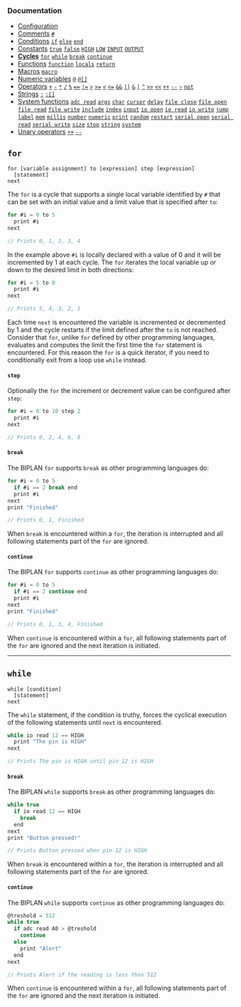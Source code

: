 ### Documentation
- [Configuration](/documentation/configuration.md)
- [Comments](/documentation/comments.md) [`#`](/documentation/comments.md)
- [Conditions](/documentation/conditions.md) [`if`](/documentation/conditions.md) [`else`](/documentation/conditions.md) [`end`](/documentation/conditions.md)
- [Constants](/documentation/constants.md) [`true`](/documentation/constants.md) [`false`](/documentation/constants.md) [`HIGH`](/documentation/constants.md) [`LOW`](/documentation/constants.md) [`INPUT`](/documentation/constants.md) [`OUTPUT`](/documentation/constants.md)
- **[Cycles](/documentation/cycles.md)** [`for`](/documentation/cycles.md#for) [`while`](/documentation/cycles.md#while) [`break`](/documentation/cycles.md#break) [`continue`](/documentation/cycles.md#continue)
- [Functions](/documentation/functions.md) [`function`](/documentation/functions.md) [`locals`](/documentation/functions.md) [`return`](/documentation/functions.md)
- [Macros](/documentation/macros.md) [`macro`](/documentation/macros.md#pre-processor-macros)
- [Numeric variables](/documentation/numeric-variables.md) [`@`](/documentation/numeric-variables.md) [`@[]`](/documentation/numeric-variables.md)
- [Operators](/documentation/operators.md) [`+`](/documentation/operators.md) [`-`](/documentation/operators.md) [`*`](/documentation/operators.md) [`/`](/documentation/operators.md) [`%`](/documentation/operators.md) [`==`](/documentation/operators.md) [`!=`](/documentation/operators.md) [`>`](/documentation/operators.md) [`>=`](/documentation/operators.md) [`<`](/documentation/operators.md) [`<=`](/documentation/operators.md) [`&&`](/documentation/operators.md) [`||`](/documentation/operators.md) [`&`](/documentation/operators.md) [`|`](/documentation/operators.md) [`^`](/documentation/operators.md) [`>>`](/documentation/operators.md) [`<<`](/documentation/operators.md) [`++`](/documentation/operators.md) [`--`](/documentation/operators.md) [`~`](/documentation/operators.md) [`not`](/documentation/operators.md)
- [Strings](/documentation/strings.md) [`:`](/documentation/strings.md) [`:[]`](/documentation/strings.md)
- [System functions](/documentation/system-functions.md) [`adc read`](/documentation/system-functions.md#adc-read) [`args`](/documentation/system-functions.md#args) [`char`](/documentation/system-functions.md#print) [`cursor`](/documentation/system-functions.md#cursor) [`delay`](/documentation/system-functions.md#delay) [`file close`](/documentation/system-functions.md#file-close) [`file open`](/documentation/system-functions.md#file-open) [`file read`](/documentation/system-functions.md#file-read) [`file write`](/documentation/system-functions.md#file-write) [`include`](/documentation/system-functions.md#include) [`index`](/documentation/system-functions.md#index) [`input`](/documentation/system-functions.md#input) [`io open`](/documentation/system-functions.md#io-open) [`io read`](/documentation/system-functions.md#io-read) [`io write`](/documentation/system-functions.md#digitalWrite) [`jump`](/documentation/system-functions.md#jump) [`label`](/documentation/system-functions.md#label) [`mem`](/documentation/system-functions.md#mem)  [`millis`](/documentation/system-functions.md#millis) [`number`](/documentation/system-functions.md#number) [`numeric`](/documentation/system-functions.md#numeric) [`print`](/documentation/system-functions.md#print) [`random`](/documentation/system-functions.md#random) [`restart`](/documentation/system-functions.md#restart) [`serial open`](/documentation/system-functions.md#serial-open) [`serial read`](/documentation/system-functions.md#serial-read) [`serial write`](/documentation/system-functions.md#serial-write) [`size`](/documentation/system-functions.md#size)  [`stop`](/documentation/system-functions.md#stop) [`string`](/documentation/system-functions.md#string) [`system`](/documentation/system-functions.md#system)
- [Unary operators](/documentation/unary-operators.md) [`++`](/documentation/unary-operators.md) [`--`](/documentation/unary-operators.md)

## `for`
```
for [variable assignment] to [expression] step [expression]
  [statement]
next
```
The `for` is a cycle that supports a single local variable identified by `#` that can be set with an initial value and a limit value that is specified after `to`:
```c
for #i = 0 to 5
  print #i
next

// Prints 0, 1, 2, 3, 4
```
In the example above `#i` is locally declared with a value of 0 and it will be incremented by 1 at each cycle. The `for` iterates the local variable up or down to the desired limit in both directions:
```c
for #i = 5 to 0
  print #i
next

// Prints 5, 4, 3, 2, 1
```
Each time `next` is encountered the variable is incremented or decremented by 1 and the cycle restarts if the limit defined after the `to` is not reached. Consider that `for`, unlike `for` defined by other programming languages, evaluates and computes the limit the first time the `for` statement is encountered. For this reason the `for` is a quick iterator, if you need to conditionally exit from a loop use `while` instead.

#### `step`
Optionally the `for` the increment or decrement value can be configured after `step`:
```c
for #i = 0 to 10 step 2
  print #i
next

// Prints 0, 2, 4, 6, 8
```

#### `break`
The BIPLAN `for` supports `break` as other programming languages do:
```c
for #i = 0 to 5
  if #i == 2 break end
  print #i
next
print "Finished"

// Prints 0, 1, Finished
```
When `break` is encountered within a `for`, the iteration is interrupted and all following statements part of the `for` are ignored.

#### `continue`
The BIPLAN `for` supports `continue` as other programming languages do:
```c
for #i = 0 to 5
  if #i == 2 continue end
  print #i
next
print "Finished"

// Prints 0, 1, 3, 4, Finished
```
When `continue` is encountered within a `for`, all following statements part of the `for` are ignored and the next iteration is initiated.

---

## `while`
```
while [condition]
  [statement]
next
```
The `while` statement, if the condition is truthy, forces the cyclical execution of the following statements until `next` is encountered.
```c
while io read 12 == HIGH
  print "The pin is HIGH"
next

// Prints The pin is HIGH until pin 12 is HIGH
```

#### `break`
The BIPLAN `while` supports `break` as other programming languages do:
```c
while true
  if io read 12 == HIGH
    break
  end
next
print "Button pressed!"

// Prints Button pressed when pin 12 is HIGH
```
When `break` is encountered within a `for`, the iteration is interrupted and all following statements part of the `for` are ignored.

#### `continue`
The BIPLAN `while` supports `continue` as other programming languages do:
```c
@treshold = 512
while true
  if adc read A0 > @treshold
    continue
  else
    print "Alert"
  end
next

// Prints Alert if the reading is less than 512
```
When `continue` is encountered within a `for`, all following statements part of the `for` are ignored and the next iteration is initiated.
